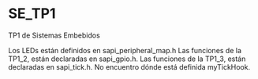 # SE_TP1
TP1 de Sistemas Embebidos

Los LEDs están definidos en sapi_peripheral_map.h
Las funciones de la TP1_2, están declaradas en sapi_gpio.h.
Las funciones de la TP1_3, están declaradas en sapi_tick.h.
No encuentro dónde está definida myTickHook.